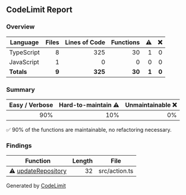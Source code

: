 ## CodeLimit Report

### Overview
| **Language** | **Files** | **Lines of Code** | **Functions** | **⚠** | **❌** |
| --- | ---: | ---: | ---: | ---: | ---: |
| TypeScript | 8 | 325 | 30 | 1 | 0 |
| JavaScript | 1 | 0 | 0 | 0 | 0 |
| **Totals** | **9** | **325** | **30** | **1** | **0** |

### Summary
| **Easy / Verbose** | **Hard-to-maintain ⚠** | **Unmaintainable ❌** |
| ---: | ---: | ---: |
| 90% | 10% | 0% |

✅ 90% of the functions are maintainable, no refactoring necessary.

### Findings
| **Function** | **Length** | **File** |
| --- | ---: | --- |
| ⚠ [updateRepository](https://github.com/getcodelimit/codelimit-action/blob/main/src/action.ts#L96-L127) | 32 | src/action.ts |

Generated by [CodeLimit](https://getcodelimit.github.io)
